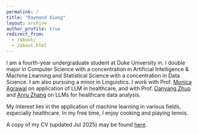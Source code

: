 ```yaml
---
permalink: /
title: "Raymond Xiong"
layout: archive
author_profile: true
redirect_from: 
  - /about/
  - /about.html
---
```


I am a fourth-year undergraduate student at Duke University in. I double major in Computer Science with a concentration in Artificial Intelligence & Machine Learning and Statistical Science with a concentration in Data Science. I am also pursuing a minor in Linguistics. I work with Prof. [Monica Agrawal](https://www.monicaagrawal.com/) on application of LLM in healthcare, and with Prof. [Danyang Zhuo](https://danyangzhuo.com/) and [Anru Zhang](https://anruzhang.github.io/) on LLMs for healthcare data analysis.

My interest lies in the application of machine learning in various fields, especially healthcare. In my free time, I enjoy cooking and playing tennis.

A copy of my CV (updated Jul 2025) may be found [here](../files/Raymond_Xiong_CV_2507.pdf).